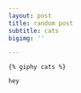 ```yaml
---
layout: post
title: random post
subtitle: cats
bigimg: ''

---
```

    {% giphy cats %}
    
    hey 